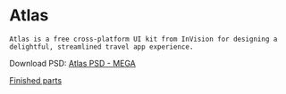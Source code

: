 # Atlas

`Atlas is a free cross-platform UI kit from InVision for designing a delightful, streamlined travel app experience.`

Download PSD: [Atlas PSD - MEGA](https://mega.nz/file/AwlWjCbI#yz55-MP5pyC5ia_beMO-jWvTCGkaLvzXJeWAlvoxsB4)

[Finished parts](https://github.com/PresKhaled/atlas/issues?q=is%3Aissue+is%3Aclosed)
